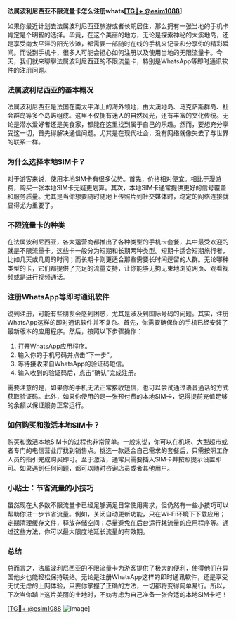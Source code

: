 **法属波利尼西亚不限流量卡怎么注册whats[[TG💪+ @esim1088](https://t.me/s/esim1088)]**

如果你最近计划去法属波利尼西亚旅游或者长期居住，那么拥有一张当地的手机卡肯定是个明智的选择。毕竟，在这个美丽的地方，无论是探索神秘的大溪地岛，还是享受南太平洋的阳光沙滩，都需要一部随时在线的手机来记录和分享你的精彩瞬间。而说到手机卡，很多人可能会担心如何注册以及使用当地的无限流量卡。今天，我们就来聊聊法属波利尼西亚的不限流量卡，特别是WhatsApp等即时通讯软件的注册问题。

### 法属波利尼西亚的基本概况

法属波利尼西亚是法国在南太平洋上的海外领地，由大溪地岛、马克萨斯群岛、社会群岛等多个岛屿组成。这里不仅拥有迷人的自然风光，还有丰富的文化传统。无论是潜水爱好者还是美食家，都能在这里找到属于自己的乐趣。然而，要想充分享受这一切，首先得解决通信问题。尤其是在现代社会，没有网络就像失去了与世界的联系一样。

### 为什么选择本地SIM卡？

对于游客来说，使用本地SIM卡有很多优势。首先，价格相对便宜。相比于漫游费，购买一张本地SIM卡无疑更划算。其次，本地SIM卡通常提供更好的信号覆盖和服务质量。尤其是当你想要随时随地上传照片到社交媒体时，稳定的网络连接就显得尤为重要了。

### 不限流量卡的种类

在法属波利尼西亚，各大运营商都推出了各种类型的手机卡套餐，其中最受欢迎的就是不限流量卡。这些卡一般分为短期和长期两种类型。短期卡适合短期旅行者，比如几天或几周的时间；而长期卡则更适合那些需要长时间逗留的人群。无论哪种类型的卡，它们都提供了充足的流量支持，让你能够无拘无束地浏览网页、观看视频或是进行视频通话。

### 注册WhatsApp等即时通讯软件

说到注册，可能有些朋友会感到困惑，尤其是涉及到国际号码的问题。其实，注册WhatsApp这样的即时通讯软件并不复杂。首先，你需要确保你的手机已经安装了最新版本的应用程序。然后，按照以下步骤操作：

1. 打开WhatsApp应用程序。
2. 输入你的手机号码并点击“下一步”。
3. 等待接收来自WhatsApp的验证码短信。
4. 输入收到的验证码后，点击“确认”完成注册。

需要注意的是，如果你的手机无法正常接收短信，也可以尝试通过语音通话的方式获取验证码。此外，如果你使用的是一张预付费的本地SIM卡，记得提前充值足够的余额以保证服务正常运行。

### 如何购买和激活本地SIM卡？

购买和激活本地SIM卡的过程也非常简单。一般来说，你可以在机场、大型超市或者专门的电信营业厅找到销售点。挑选一款适合自己需求的套餐后，只需按照工作人员的指引完成购买即可。至于激活，通常只需要插入SIM卡并按照提示设置即可。如果遇到任何问题，都可以随时咨询店员或者其他用户。

### 小贴士：节省流量的小技巧

虽然现在大多数不限流量卡已经足够满足日常使用需求，但仍然有一些小技巧可以帮助你进一步节省流量。例如，关闭自动更新功能，只在Wi-Fi环境下下载应用；定期清理缓存文件，释放存储空间；尽量避免在后台运行耗流量的应用程序等。通过这些方法，你可以最大限度地延长流量的有效期。

### 总结

总而言之，法属波利尼西亚的不限流量卡为游客提供了极大的便利，使得他们在异国他乡也能轻松保持联络。无论是注册WhatsApp这样的即时通讯软件，还是享受无忧无虑的上网体验，只要你掌握了正确的方法，一切都将变得简单易行。所以，下次当你踏上这片美丽的土地时，不妨考虑为自己准备一张合适的本地SIM卡吧！

[[TG💪+ @esim1088](https://t.me/s/esim1088) ![Image](https://i.postimg.cc/4NQfJmqS/Snipaste-2025-05-13-00-14-12.png)]